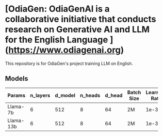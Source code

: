 # [OdiaGen: OdiaGenAI is a collaborative initiative that conducts research on Generative AI and LLM for the English Language ] (https://www.odiagenai.org)

This repository is for OdiaGen's project training LLM on English. 

## Models

| Params              | n_layers | d_model | n_heads | d_head | Batch Size | Learning Rate | Checkpoints                                                | Evaluations     |
| ------------------- | -------- | ------- | ------- | ------ | ---------- | ------------- | ---------------------------------------------------------- | --------------- |
| Llama-7b          | 6        | 512     | 8       | 64     | 2M         | 1e-3          | [Here](https://huggingface.co/OdiaGenAI/alpaca-lora-english-v1)          | Ready           |
| Llama-13b  | 6        | 512     | 8       | 64     | 2M         | 1e-3          | [Coming soon]()  | 
